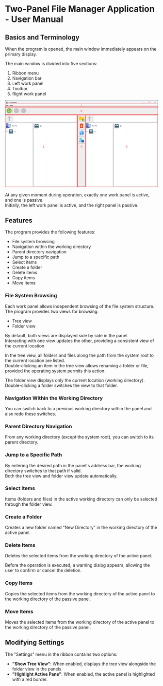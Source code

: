 # Two-Panel File Manager Application - User Manual

## Basics and Terminology

When the program is opened, the main window immediately appears on the primary display.

The main window is divided into five sections:

1. Ribbon menu  
2. Navigation bar  
3. Left work panel  
4. Toolbar  
5. Right work panel  

![img.png](../res/frame.png)

At any given moment during operation, exactly one work panel is active, and one is passive.  
Initially, the left work panel is active, and the right panel is passive.

## Features

The program provides the following features:

* File system browsing
* Navigation within the working directory
* Parent directory navigation
* Jump to a specific path
* Select items
* Create a folder
* Delete items
* Copy items
* Move items

### File System Browsing

Each work panel allows independent browsing of the file system structure.  
The program provides two views for browsing:

* Tree view  
* Folder view  

By default, both views are displayed side by side in the panel.  
Interacting with one view updates the other, providing a consistent view of the current location.

In the tree view, all folders and files along the path from the system root to the current location are listed.  
Double-clicking an item in the tree view allows renaming a folder or file, provided the operating system permits this action.

The folder view displays only the current location (working directory).  
Double-clicking a folder switches the view to that folder.

### Navigation Within the Working Directory

You can switch back to a previous working directory within the panel and also redo these switches.

### Parent Directory Navigation

From any working directory (except the system root), you can switch to its parent directory.

### Jump to a Specific Path

By entering the desired path in the panel's address bar, the working directory switches to that path if valid.  
Both the tree view and folder view update automatically.

### Select Items

Items (folders and files) in the active working directory can only be selected through the folder view.

### Create a Folder

Creates a new folder named "New Directory" in the working directory of the active panel.

### Delete Items

Deletes the selected items from the working directory of the active panel.  

Before the operation is executed, a warning dialog appears, allowing the user to confirm or cancel the deletion.

### Copy Items

Copies the selected items from the working directory of the active panel to the working directory of the passive panel.

### Move Items

Moves the selected items from the working directory of the active panel to the working directory of the passive panel.

## Modifying Settings

The "Settings" menu in the ribbon contains two options:

* **"Show Tree View"**: When enabled, displays the tree view alongside the folder view in the panels.  
* **"Highlight Active Pane"**: When enabled, the active panel is highlighted with a red border.
